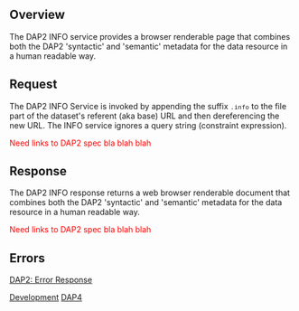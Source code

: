 ## Overview

The DAP2 INFO service provides a browser renderable page that combines
both the DAP2 'syntactic' and 'semantic' metadata for the data resource
in a human readable way.

## Request

The DAP2 INFO Service is invoked by appending the suffix
<font size="2">`.info`</font> to the file part of the dataset's referent
(aka base) URL and then dereferencing the new URL. The INFO service
ignores a query string (constraint expression).

<font color="red"> Need links to DAP2 spec bla blah blah </font>

## Response

The DAP2 INFO response returns a web browser renderable document that
combines both the DAP2 'syntactic' and 'semantic' metadata for the data
resource in a human readable way.

<font color="red"> Need links to DAP2 spec bla blah blah </font>

## Errors

[DAP2: Error Response](DAP2:_Responses#Error_Response "wikilink")

[Development](Category:Development "wikilink")
[DAP4](Category:DAP4 "wikilink")